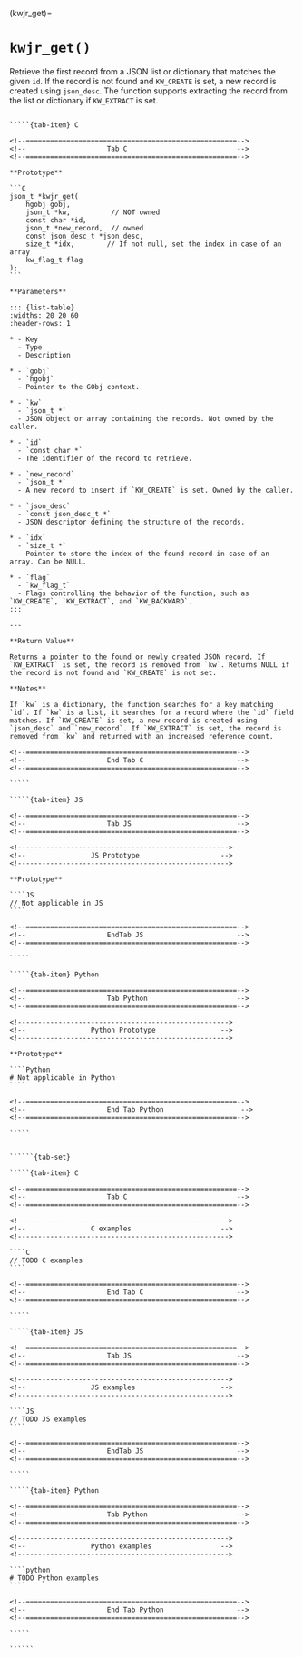 <!-- ============================================================== -->
(kwjr_get)=
# `kwjr_get()`
<!-- ============================================================== -->

Retrieve the first record from a JSON list or dictionary that matches the given `id`. If the record is not found and `KW_CREATE` is set, a new record is created using `json_desc`. The function supports extracting the record from the list or dictionary if `KW_EXTRACT` is set.

<!------------------------------------------------------------>
<!--                    Prototypes                          -->
<!------------------------------------------------------------>

``````{tab-set}

`````{tab-item} C

<!--====================================================-->
<!--                    Tab C                           -->
<!--====================================================-->

**Prototype**

```C
json_t *kwjr_get(
    hgobj gobj,
    json_t *kw,          // NOT owned
    const char *id,
    json_t *new_record,  // owned
    const json_desc_t *json_desc,
    size_t *idx,        // If not null, set the index in case of an array
    kw_flag_t flag
);
```

**Parameters**

::: {list-table}
:widths: 20 20 60
:header-rows: 1

* - Key
  - Type
  - Description

* - `gobj`
  - `hgobj`
  - Pointer to the GObj context.

* - `kw`
  - `json_t *`
  - JSON object or array containing the records. Not owned by the caller.

* - `id`
  - `const char *`
  - The identifier of the record to retrieve.

* - `new_record`
  - `json_t *`
  - A new record to insert if `KW_CREATE` is set. Owned by the caller.

* - `json_desc`
  - `const json_desc_t *`
  - JSON descriptor defining the structure of the records.

* - `idx`
  - `size_t *`
  - Pointer to store the index of the found record in case of an array. Can be NULL.

* - `flag`
  - `kw_flag_t`
  - Flags controlling the behavior of the function, such as `KW_CREATE`, `KW_EXTRACT`, and `KW_BACKWARD`.
:::

---

**Return Value**

Returns a pointer to the found or newly created JSON record. If `KW_EXTRACT` is set, the record is removed from `kw`. Returns NULL if the record is not found and `KW_CREATE` is not set.

**Notes**

If `kw` is a dictionary, the function searches for a key matching `id`. If `kw` is a list, it searches for a record where the `id` field matches. If `KW_CREATE` is set, a new record is created using `json_desc` and `new_record`. If `KW_EXTRACT` is set, the record is removed from `kw` and returned with an increased reference count.

<!--====================================================-->
<!--                    End Tab C                       -->
<!--====================================================-->

`````

`````{tab-item} JS

<!--====================================================-->
<!--                    Tab JS                          -->
<!--====================================================-->

<!---------------------------------------------------->
<!--                JS Prototype                    -->
<!---------------------------------------------------->

**Prototype**

````JS
// Not applicable in JS
````

<!--====================================================-->
<!--                    EndTab JS                       -->
<!--====================================================-->

`````

`````{tab-item} Python

<!--====================================================-->
<!--                    Tab Python                      -->
<!--====================================================-->

<!---------------------------------------------------->
<!--                Python Prototype                -->
<!---------------------------------------------------->

**Prototype**

````Python
# Not applicable in Python
````

<!--====================================================-->
<!--                    End Tab Python                   -->
<!--====================================================-->

`````

``````

<!------------------------------------------------------------>
<!--                    Examples                            -->
<!------------------------------------------------------------>

```````{dropdown} Examples

``````{tab-set}

`````{tab-item} C

<!--====================================================-->
<!--                    Tab C                           -->
<!--====================================================-->

<!---------------------------------------------------->
<!--                C examples                      -->
<!---------------------------------------------------->

````C
// TODO C examples
````

<!--====================================================-->
<!--                    End Tab C                       -->
<!--====================================================-->

`````

`````{tab-item} JS

<!--====================================================-->
<!--                    Tab JS                          -->
<!--====================================================-->

<!---------------------------------------------------->
<!--                JS examples                     -->
<!---------------------------------------------------->

````JS
// TODO JS examples
````

<!--====================================================-->
<!--                    EndTab JS                       -->
<!--====================================================-->

`````

`````{tab-item} Python

<!--====================================================-->
<!--                    Tab Python                      -->
<!--====================================================-->

<!---------------------------------------------------->
<!--                Python examples                 -->
<!---------------------------------------------------->

````python
# TODO Python examples
````

<!--====================================================-->
<!--                    End Tab Python                  -->
<!--====================================================-->

`````

``````

```````

